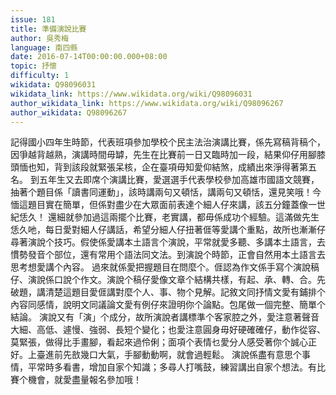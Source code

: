 ```yaml
---
issue: 181
title: 準備演說比賽
author: 吳秀梅
language: 南四縣
date: 2016-07-14T00:00:00.000+08:00
topic: 抒懷
difficulty: 1
wikidata: Q98096031
wikidata_link: https://www.wikidata.org/wiki/Q98096031
author_wikidata_link: https://www.wikidata.org/wiki/Q98096267
author_wikidata: Q98096267
---
```

記得國小四年生時節，代表班項參加學校个民主法治演講比賽，係先寫稿背稿个，因爭越背越熟，演講時間毋罅，先生在比賽前一日又臨時加一段，結果仰仔用腳膝頭愐也知，背到該段就緊張呆核，企在臺項毋知愛仰結煞，成績出來淨得著第五名。
到五年生又去即席个演講比賽，愛選選手代表學校參加高雄市國語文競賽，抽著个題目係「讀書同運動」，該時講兩句又頓恬，講兩句又頓恬，還見笑哦！今愐這題目實在簡單，但係對盡少在大眾面前表達个細人仔來講，該五分鐘蓋像一世紀恁久！
還細就參加過這兩擺个比賽，老實講，都毋係成功个經驗。這滿做先生恁久吔，每日愛對細人仔講話，希望分細人仔扭著𠊎等愛講个重點，故所也漸漸仔尋著演說个技巧。假使係愛講本土語言个演說，平常就愛多聽、多講本土語言，去慣勢發音个部位，還有常用个語法同文法。到演說个時節，正會自然用本土語言去思考想愛講个內容。
過來就係愛把握題目在問麼个。𠊎認為作文係手寫个演說稿仔、演說係口說个作文。演說个稿仔愛像文章个結構共樣，有起、承、轉、合。先破題，講清楚這題目愛𠊎講對麼个人、事、物个見解。記敘文同抒情文愛有鋪排个內容同感情，說明文同議論文愛有例仔來證明你个論點。包尾做一個完整、簡單个結論。
演說又有「演」个成分，故所演說者講標準个客家腔之外，愛注意著聲音大細、高低、遽慢、強弱、長短个變化；也愛注意圓身毋好硬確確仔，動作從容、莫緊張，做得比手畫腳，看起來過伶俐；面項个表情乜愛分人感受著你个誠心正好。上臺進前先敨幾口大氣，手腳動動啊，就會過輕鬆。
演說係盡有意思个事情，平常時多看書，增加自家个知識；多尋人打嘴鼓，練習講出自家个想法。有比賽个機會，就愛盡量報名參加哦！

